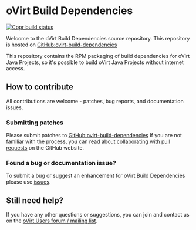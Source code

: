 # oVirt Build Dependencies

[![Copr build status](https://copr.fedorainfracloud.org/coprs/ovirt/ovirt-master-snapshot/package/ovirt-build-dependencies/status_image/last_build.png)](https://copr.fedorainfracloud.org/coprs/ovirt/ovirt-master-snapshot/package/ovirt-build-dependencies/)

Welcome to the oVirt Build Dependencies source repository.
This repository is hosted on [GitHub:ovirt-build-dependencies](https://github.com/mwperina/ovirt-build-dependencies)

This repository contains the RPM packaging of build dependencies for oVirt Java Projects, so it's possible to build oVirt Java Projects without internet access.

## How to contribute

All contributions are welcome - patches, bug reports, and documentation issues.

### Submitting patches

Please submit patches to [GitHub:ovirt-build-dependencies](https://github.com/oVirt/ovirt-build-dependencies)
 If you are not familiar with the process, you can read about [collaborating with pull requests](https://docs.github.com/en/pull-requests/collaborating-with-pull-requests/proposing-changes-to-your-work-with-pull-requests) on the GitHub website.

### Found a bug or documentation issue?
To submit a bug or suggest an enhancement for oVirt Build Dependencies please use [issues](https://github.com/oVirt/ovirt-build-dependencies/issues).

## Still need help?

If you have any other questions or suggestions, you can join and contact us on the [oVirt Users forum / mailing list](https://lists.ovirt.org/admin/lists/users.ovirt.org/).

